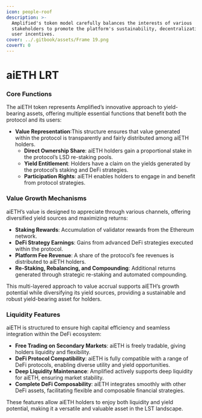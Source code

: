 ```yaml
---
icon: people-roof
description: >-
  Amplified's token model carefully balances the interests of various
  stakeholders to promote the platform's sustainability, decentralization, and
  user incentives.
cover: ../.gitbook/assets/Frame 19.png
coverY: 0
---
```


# aiETH LRT

### **Core Functions**

The aiETH token represents Amplified’s innovative approach to yield-bearing assets, offering multiple essential functions that benefit both the protocol and its users:

* **Value Representation**:This structure ensures that value generated within the protocol is transparently and fairly distributed among aiETH holders.
  * **Direct Ownership Share**: aiETH holders gain a proportional stake in the protocol’s LSD re-staking pools.
  * **Yield Entitlement**: Holders have a claim on the yields generated by the protocol’s staking and DeFi strategies.
  * **Participation Rights**: aiETH enables holders to engage in and benefit from protocol strategies.

### **Value Growth Mechanisms**

aiETH’s value is designed to appreciate through various channels, offering diversified yield sources and maximizing returns:

* **Staking Rewards**: Accumulation of validator rewards from the Ethereum network.
* **DeFi Strategy Earnings**: Gains from advanced DeFi strategies executed within the protocol.
* **Platform Fee Revenue**: A share of the protocol’s fee revenues is distributed to aiETH holders.
* **Re-Staking, Rebalancing, and Compounding**: Additional returns generated through strategic re-staking and automated compounding.

This multi-layered approach to value accrual supports aiETH’s growth potential while diversifying its yield sources, providing a sustainable and robust yield-bearing asset for holders.

### **Liquidity Features**

aiETH is structured to ensure high capital efficiency and seamless integration within the DeFi ecosystem:

* **Free Trading on Secondary Markets**: aiETH is freely tradable, giving holders liquidity and flexibility.
* **DeFi Protocol Compatibility**: aiETH is fully compatible with a range of DeFi protocols, enabling diverse utility and yield opportunities.
* **Deep Liquidity Maintenance**: Amplified actively supports deep liquidity for aiETH, ensuring market stability.
* **Complete DeFi Composability**: aiETH integrates smoothly with other DeFi assets, facilitating flexible and composable financial strategies.

These features allow aiETH holders to enjoy both liquidity and yield potential, making it a versatile and valuable asset in the LST landscape.
